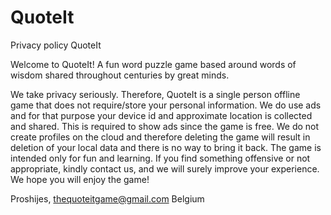 # QuoteIt
Privacy policy QuoteIt

Welcome to QuoteIt! A fun word puzzle game based around words of wisdom
shared throughout centuries by great minds.

We take privacy seriously. Therefore, QuoteIt is a single person offline game that does not 
require/store your personal information. We do use ads and for that purpose your device id 
and approximate location is collected and shared. This is required to show ads since the game 
is free. We do not create profiles on the cloud and therefore deleting the game will result
in deletion of your local data and there is no way to bring it back. The game is intended only 
for fun and learning. If you find something offensive or not appropriate, kindly contact us, 
and we will surely improve your experience.
We hope you will enjoy the game!

Proshijes,
thequoteitgame@gmail.com
Belgium
